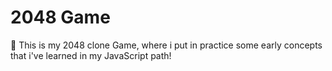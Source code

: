 # 2048 Game

 :rocket: This is my 2048 clone Game, where i put in practice some early concepts that i've learned in my JavaScript path! 
